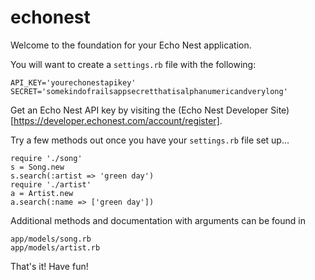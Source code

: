 echonest
========
Welcome to the foundation for your Echo Nest application.

You will want to create a `settings.rb` file with the following:

```
API_KEY='yourechonestapikey'
SECRET='somekindofrailsappsecretthatisalphanumericandverylong'
```

Get an Echo Nest API key by visiting the (Echo Nest Developer Site)[https://developer.echonest.com/account/register].

Try a few methods out once you have your `settings.rb` file set up...

```
require './song'
s = Song.new
s.search(:artist => 'green day')
require './artist'
a = Artist.new
a.search(:name => ['green day'])
```

Additional methods and documentation with arguments can be found in

```
app/models/song.rb
app/models/artist.rb
```

That's it! Have fun!
